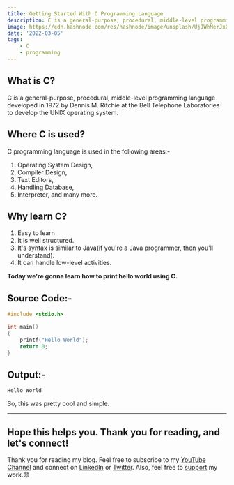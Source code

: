 ```yaml
---
title: Getting Started With C Programming Language
description: C is a general-purpose, procedural, middle-level programming language developed in 1972 by Dennis M. Ritchie...
image: https://cdn.hashnode.com/res/hashnode/image/unsplash/UjJWhMerJx0/upload/v1646496930990/4Ct3AxfXM.jpeg
date: '2022-03-05'
tags: 
    - C
    - programming
---
```


## What is C?
C is a general-purpose, procedural, middle-level programming language developed in 1972 by Dennis M. Ritchie at the Bell Telephone Laboratories to develop the UNIX operating system.

## Where C is used?
C programming language is used in the following areas:-
1. Operating System Design,
2. Compiler Design,
3. Text Editors,
4. Handling Database,
6. Interpreter, and many more.

## Why learn C?
1. Easy to learn
2. It is well structured.
3. It's syntax is similar to Java(if you're a Java programmer, then you'll understand).
4. It can handle low-level activities.

**Today we're gonna learn how to print hello world using C.**

## Source Code:-

```c
#include <stdio.h>

int main()
{
    printf("Hello World");
    return 0;
}
```
## Output:-
```
Hello World
```
So, this was pretty cool and simple.

---

## Hope this helps you. Thank you for reading, and let's connect!
Thank you for reading my blog. Feel free to subscribe to my [YouTube Channel](https://www.youtube.com/channel/UCsuzc8lqAbgUYo4yzpjtfSw) and connect on [LinkedIn](https://www.linkedin.com/in/susmita-dey-15a15a210/) or [Twitter](https://twitter.com/its_SusmitaDey).
Also, feel free to [support](https://susmitadey.hashnode.dev/sponsor) my work.😊